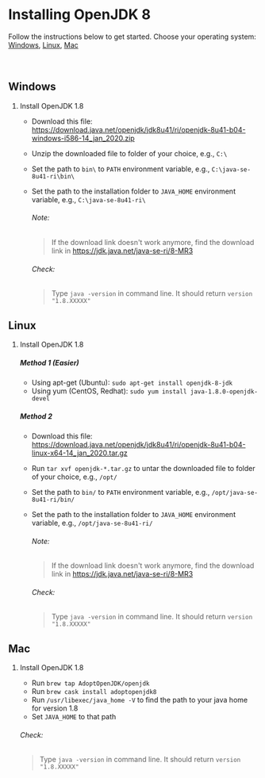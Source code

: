 # Installing OpenJDK 8
Follow the instructions below to get started.
Choose your operating system: [Windows](#windows), [Linux](#linux), [Mac](#mac)
<br /><br /><br />

## Windows
1. Install OpenJDK 1.8
   * Download this file: https://download.java.net/openjdk/jdk8u41/ri/openjdk-8u41-b04-windows-i586-14_jan_2020.zip
   * Unzip the downloaded file to folder of your choice, e.g., `C:\`
   * Set the path to `bin\` to `PATH` environment variable, e.g., `C:\java-se-8u41-ri\bin\`
   * Set the path to the installation folder to `JAVA_HOME` environment variable, e.g., `C:\java-se-8u41-ri\`

		###### Note:
	   > If the download link doesn't work anymore, find the download link in https://jdk.java.net/java-se-ri/8-MR3
	  
		###### Check:
		> Type `java -version` in command line. It should return `version "1.8.XXXXX"`

## Linux
1. Install OpenJDK 1.8
	##### Method 1 (Easier)

   * Using apt-get (Ubuntu): `sudo apt-get install openjdk-8-jdk`
   * Using yum (CentOS, Redhat): `sudo yum install java-1.8.0-openjdk-devel`
    
	##### Method 2
   * Download this file: https://download.java.net/openjdk/jdk8u41/ri/openjdk-8u41-b04-linux-x64-14_jan_2020.tar.gz
   * Run `tar xvf openjdk-*.tar.gz` to untar the downloaded file to folder of your choice, e.g., `/opt/`
   * Set the path to `bin/` to `PATH` environment variable, e.g., `/opt/java-se-8u41-ri/bin/`
   * Set the path to the installation folder to `JAVA_HOME` environment variable, e.g., `/opt/java-se-8u41-ri/`
   
   		###### Note:
		> If the download link doesn't work anymore, find the download link in https://jdk.java.net/java-se-ri/8-MR3
	   

		###### Check:
		> Type `java -version` in command line. It should return `version "1.8.XXXXX"`

## Mac
1. Install OpenJDK 1.8
   * Run `brew tap AdoptOpenJDK/openjdk`
   * Run `brew cask install adoptopenjdk8`
   * Run `/usr/libexec/java_home -V` to find the path to your java home for version 1.8
   * Set `JAVA_HOME` to that path

	###### Check:
	> Type `java -version` in command line. It should return `version "1.8.XXXXX"`
